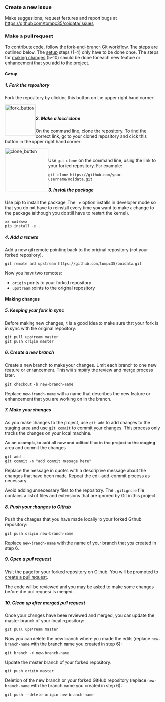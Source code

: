 ### Create a new issue

Make suggestions, request features and report bugs at https://github.com/tompc35/ooidata/issues

### Make a pull request

To contribute code, follow the [fork-and-branch Git workflow](https://blog.scottlowe.org/2015/01/27/using-fork-branch-git-workflow/). The steps are outlined below. The [setup](#setup) steps (1-4) only have to be done once. The steps for [making changes](#making-changes) (5-10) should be done for each new feature or enhancement that you add to the project.

#### Setup

##### 1. Fork the repository

Fork the repository by clicking this button on the upper right hand corner:

<img src="https://upload.wikimedia.org/wikipedia/commons/3/38/GitHub_Fork_Button.png"
       alt="fork_button"
       style="float: left; width:100px" />
</br>

##### 2. Make a local clone

On the command line, clone the repository. To find the correct link, go to your cloned repository and click this button in the upper right hand corner:

<img src="https://www.vexwiki.org/_media/programming/version_control/gitclone.png"
       alt="clone_button"
       style="float: left; width:140px" />
</br>

Use `git clone` on the command line, using the link to your forked repository. For example:

```
git clone https://github.com/your-username/ooidata.git
```

##### 3. Install the package

Use pip to install the package. The `-e` option installs in developer mode so that you do not have to reinstall every time you want to make a change to the package (although you do still have to restart the kernel).

```
cd ooidata
pip install -e .
```

##### 4. Add a remote

Add a new git remote pointing back to the original repository (not your forked repository).

```
git remote add upstream https://github.com/tompc35/ooidata.git
```

Now you have two remotes:
* `origin` points to your forked repository
* `upstream` points to the original repository

#### Making changes

##### 5. Keeping your fork in sync

Before making new changes, it is a good idea to make sure that your fork is in sync with the original repository:

```
git pull upstream master
git push origin master
```

##### 6. Create a new branch

Create a new branch to make your changes. Limit each branch to one new feature or enhancement. This will simplify the review and merge process later.

```
git checkout -b new-branch-name
```

Replace `new-branch-name` with a name that describes the new feature or enhancement that you are working on in the branch.

##### 7. Make your changes

As you make changes to the project, use `git add` to add changes to the staging area and use `git commit` to commit your changes. This process only tracks the changes on your local machine.

As an example, to add all new and edited files in the project to the staging area and commit the changes:
```
git add .
git commit -m "add commit message here"
```

Replace the message in quotes with a descriptive message about the changes that have been made. Repeat the edit-add-commit process as necessary.

Avoid adding unnecessary files to the repository. The `.gitignore` file contains a list of files and extensions that are ignored by Git in this project.

##### 8. Push your changes to Github

Push the changes that you have made locally to your forked Github repository:

```
git push origin new-branch-name
```

Replace `new-branch-name` with the name of your branch that you created in step 6.

##### 9. Open a pull request

Visit the page for your forked repository on Github. You will be prompted to [create a pull request](https://help.github.com/en/github/collaborating-with-issues-and-pull-requests/creating-a-pull-request-from-a-fork).

The code will be reviewed and you may be asked to make some changes before the pull request is merged.

##### 10. Clean up after merged pull request

Once your changes have been reviewed and merged, you can update the master branch of your local repository:

```
git pull upstream master
```

Now you can delete the new branch where you made the edits (replace `new-branch-name` with the branch name you created in step 6):

```
git branch -d new-branch-name
```
Update the master branch of your forked repository:
```
git push origin master
```

Deletion of the new branch on your forked GitHub repository (replace `new-branch-name` with the branch name you created in step 6):
```
git push --delete origin new-branch-name
```
